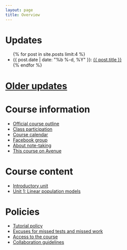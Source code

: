 ```yaml
---
layout: page
title: Overview
---
```


# Updates
<!-- # [Updates](updates.html) -->

<ul class="post-list">
	{% for post in site.posts limit:4 %}
		<li>
			<span class="post-meta">{{ post.date | date: "%b %-d, %Y" }}: </span>
				<a class="post-mini" href="{{ post.url | prepend: site.baseurl }}">{{ post.title }}</a>
		</li>
	{% endfor %}
</ul>

# [Older updates](updates.html)


# Course information

* [Official course outline](materials/outline.pdf)
* [Class participation](participation.html)
* [Course calendar](https://calendar.google.com/calendar/embed?src=f9g0s57fganutu9q5ugp5jhmuo%40group.calendar.google.com&ctz=America/Toronto)
* [Facebook group](https://www.facebook.com/groups/456104641239578/)
* [About note-taking](http://www.vox.com/2014/6/4/5776804/note-taking-by-hand-versus-laptop)
* [This course on Avenue](https://avenue.cllmcmaster.ca/d2l/home/174426)

# Course content

* [Introductory unit](intro.html)
* [Unit 1: Linear population models](linear.html)

# Policies

* [Tutorial policy](Tutorials.html)
* [Excuses for missed tests and missed work](Excuses.html)
* [Access to the course](Access.html)
* [Collaboration guidelines](Collaboration.html)
